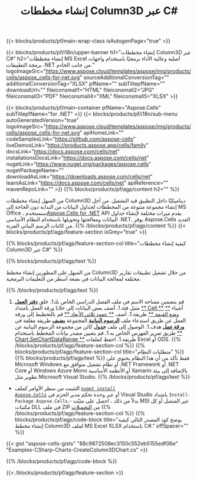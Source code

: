 ﻿---
title: إنشاء مخططات Column3D عبر C#
url: /ar/net/create-column3d-chart/
description: C# نموذج كود لإنشاء مخططات Column3D في Excel باستخدام .NET Library. استخدم هذا الرمز لإنشاء مخطط Column3D إلى MS Excel داخل VB .NET أو Asp .NET أو أي تطبيق قائم على .NET.
---
{{< blocks/products/pf/main-wrap-class isAutogenPage="true" >}}

{{< blocks/products/pf/i18n/upper-banner h1="إنشاء مخططات Column3D عبر C#" h2="إنشاء مخططات MS Excel أصلية وعالية الأداء برمجيًا باستخدام واجهات برمجة التطبيقات .NET من جانب الخادم." logoImageSrc="https://www.aspose.cloud/templates/aspose/img/products/cells/aspose_cells-for-net.svg" sourceAdditionalConversionTag="" additionalConversionTag="XLSX" pfName="" subTitlepfName="" downloadUrl="" fileiconsmall1="HTML" fileiconsmall2="JPG" fileiconsmall3="PDF" fileiconsmall4="XML" fileiconsmall5="XLSX" >}}

{{< blocks/products/pf/main-container pfName="Aspose.Cells" subTitlepfName="for .NET" >}}
{{< blocks/products/pf/i18n/sub-menu autoGeneratedVersion="true" logoImageSrc="https://www.aspose.cloud/templates/aspose/img/products/cells/aspose_cells-for-net.svg" apiHomeLink="" codeSamplesLink="https://github.com/aspose-cells" liveDemosLink="https://products.aspose.app/cells/family" docsLink="https://docs.aspose.com/cells/net" installationsDocsLink="https://docs.aspose.com/cells/net" nugetLink="https://www.nuget.org/packages/aspose.cells" nugetPackageName="" downloadAsLink="https://downloads.aspose.com/cells/net" learnAsLink="https://docs.aspose.com/cells/net" apiReference="" mavenRepoLink="" >}}
{{% blocks/products/pf/agp/content h2="" %}}

من السهل إنشاء مخططات Column3D ديناميكيًا داخل التطبيق قيد التشغيل. من أجل إنشاء مجموعة متنوعة من المخططات لجداول البيانات من البداية دون الحاجة إلى MS Office ، سنستخدم[Aspose.Cells for .NET](https://products.aspose.com/cells/net)  API يقدم ميزات مختلفة لإنشاء جداول البيانات ومعالجتها وتحويلها باستخدام النظام الأساسي .NET. يوفر Aspose.Cells العديد من كائنات الرسم البياني المرنة.
{{% /blocks/products/pf/agp/content %}}
{{< blocks/products/pf/agp/feature-section isGrey="true" >}}

{{% blocks/products/pf/agp/feature-section-col title="كيفية إنشاء مخططات Column3D عبر C#" %}}

{{% blocks/products/pf/agp/text %}}

من السهل على المطورين إنشاء مخطط Column3D من خلال تشغيل تطبيقات تقارير مختلفة لمعالجة البيانات في بضعة أسطر من التعليمات البرمجية.

{{% /blocks/products/pf/agp/text %}}

1. قم بتضمين مساحة الاسم في ملف الفصل الدراسي الخاص بك1. خلق [**دفتر العمل**](https://reference.aspose.com/cells/net/aspose.cells/workbook) مثيل فئة.1. أضف بعض البيانات إلى خلايا ورقة العمل بامتداد [** Cell **](https://reference.aspose.com/cells/net/aspose.cells/cell) أشياء [** وضع القيمة **](https://reference.aspose.com/cells/net/aspose.cells/cell/methods/putvalue/index) طريقة.1. أضف [** عمود ثلاثي الأبعاد **](https://reference.aspose.com/cells/net/aspose.cells.charts/charttype) قم بالتخطيط إلى ورقة العمل عن طريق استدعاء ملف [**الرسوم البيانية**](https://reference.aspose.com/cells/net/aspose.cells.charts/chartcollection) المجموعة [**يضيف**](https://reference.aspose.com/cells/net/aspose.cells.charts/chartcollection/methods/add) طريقة مغلفة في [**ورقة عمل**](https://reference.aspose.com/cells/net/aspose.cells/worksheet) هدف.1. الوصول إلى ملف [**جدول**](https://reference.aspose.com/cells/net/aspose.cells.charts/chart) كائن من مجموعة الرسوم البيانية عن طريق تمرير الفهرس الخاص به.1. قم بتعيين مصدر بيانات المخطط باستخدام [** Chart.SetChartDataRange **](https://https://reference.aspose.com/cells/net/aspose.cells.charts/chart/methods/setchartdatarange) طريقة.1. احفظ كملفات Excel أو ODS.
{{% /blocks/products/pf/agp/feature-section-col %}}
{{% blocks/products/pf/agp/feature-section-col title="متطلبات النظام" %}}
{{% blocks/products/pf/agp/text %}}
فقط تأكد من أن هذا النظام يحتوي على Microsoft Windows أو نظام تشغيل متوافق مع .NET Framework أو .NET Core أو Windows Azure Mono أو الأنظمة الأساسية Xamarin بالإضافة إلى بيئة تطوير مثل Microsoft Visual Studio.
{{% /blocks/products/pf/agp/text %}}
- التثبيت من سطر الأوامر كملف <code><a href="https://downloads.aspose.com/cells/net">nuget install Aspose.Cells</a></code> أو عبر وحدة تحكم مدير الحزم في Visual Studio بامتداد <code>Install-Package Aspose.Cells</code>.- بدلاً من ذلك ، احصل على مثبّت MSI غير المتصل أو كل مكتبات DLL في ملف ZIP من <a href="https://downloads.aspose.com/cells/net">التحميلات</a>
{{% /blocks/products/pf/agp/feature-section-col %}}
{{% blocks/products/pf/agp/code-block title="يوضح كود المصدر التالي كيفية إنشاء مخطط Column3D لملف MS Excel XLSX باستخدام C#." offSpacer="" %}}

{{< gist "aspose-cells-gists" "88c9872508ec3150c552eb5155edf06e" "Examples-CSharp-Charts-CreateColumn3DChart.cs" >}}

{{% /blocks/products/pf/agp/code-block %}}

{{< /blocks/products/pf/agp/feature-section >}}

<!-- aboutfile Starts -->